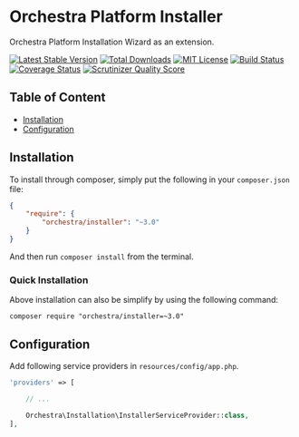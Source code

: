 Orchestra Platform Installer
==============

Orchestra Platform Installation Wizard as an extension.

[![Latest Stable Version](https://img.shields.io/github/release/orchestral/installer.svg?style=flat-square)](https://packagist.org/packages/orchestra/installer)
[![Total Downloads](https://img.shields.io/packagist/dt/orchestra/installer.svg?style=flat-square)](https://packagist.org/packages/orchestra/installer)
[![MIT License](https://img.shields.io/packagist/l/orchestra/installer.svg?style=flat-square)](https://packagist.org/packages/orchestra/installer)
[![Build Status](https://img.shields.io/travis/orchestral/installer/3.4.svg?style=flat-square)](https://travis-ci.org/orchestral/installer)
[![Coverage Status](https://img.shields.io/coveralls/orchestral/installer/3.4.svg?style=flat-square)](https://coveralls.io/r/orchestral/installer?branch=3.4)
[![Scrutinizer Quality Score](https://img.shields.io/scrutinizer/g/orchestral/installer/3.4.svg?style=flat-square)](https://scrutinizer-ci.com/g/orchestral/installer/)

## Table of Content

* [Installation](#installation)
* [Configuration](#configuration)

## Installation

To install through composer, simply put the following in your `composer.json` file:

```json
{
    "require": {
        "orchestra/installer": "~3.0"
    }
}
```

And then run `composer install` from the terminal.

### Quick Installation

Above installation can also be simplify by using the following command:

    composer require "orchestra/installer=~3.0"

## Configuration

Add following service providers in `resources/config/app.php`.

```php
'providers' => [

    // ...

    Orchestra\Installation\InstallerServiceProvider::class,
],
```
